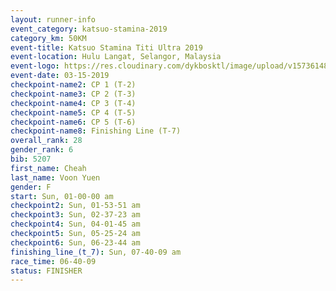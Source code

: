 ```yaml
---
layout: runner-info 
event_category: katsuo-stamina-2019 
category_km: 50KM 
event-title: Katsuo Stamina Titi Ultra 2019 
event-location: Hulu Langat, Selangor, Malaysia 
event-logo: https://res.cloudinary.com/dykbosktl/image/upload/v1573614825/Logo/Logo_p7ft6n.png
event-date: 03-15-2019 
checkpoint-name2: CP 1 (T-2) 
checkpoint-name3: CP 2 (T-3) 
checkpoint-name4: CP 3 (T-4) 
checkpoint-name5: CP 4 (T-5) 
checkpoint-name6: CP 5 (T-6) 
checkpoint-name8: Finishing Line (T-7) 
overall_rank: 28
gender_rank: 6
bib: 5207
first_name: Cheah
last_name: Voon Yuen
gender: F
start: Sun, 01-00-00 am
checkpoint2: Sun, 01-53-51 am
checkpoint3: Sun, 02-37-23 am
checkpoint4: Sun, 04-01-45 am
checkpoint5: Sun, 05-25-24 am
checkpoint6: Sun, 06-23-44 am
finishing_line_(t_7): Sun, 07-40-09 am
race_time: 06-40-09
status: FINISHER
---
```

